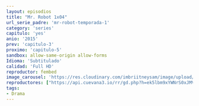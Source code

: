 ```yaml
---
layout: episodios
title: "Mr. Robot 1x04"
url_serie_padre: 'mr-robot-temporada-1'
category: 'series'
capitulo: 'yes'
anio: '2015'
prev: 'capitulo-3'
proximo: 'capitulo-5'
sandbox: allow-same-origin allow-forms
Idioma: 'Subtitulado'
calidad: 'Full HD'
reproductor: fembed
image_carousel: 'https://res.cloudinary.com/imbriitneysam/image/upload/v1546988731/robot1-poster-min.jpg'
reproductores: ["https://api.cuevana3.io/rr/gd.php?h=ek5lbm9xYWNrS0xJMVp5b21KREk0dFBLbjVkaHhkRGdrOG1jbnBpUnhhS1Z4NEdvbmFpeHRiU3dmWnA3cjVqSHRkZHFwbi9QMnIrV3hhT0lhcXkxdXR5U3FadVkyUT09"]
tags:
- Drama
---
```













